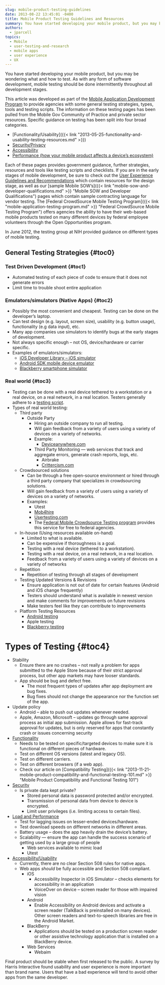 ```yaml
---
slug: mobile-product-testing-guidelines
date: 2013-08-22 13:45:01 -0400
title: Mobile Product Testing Guidelines and Resources
summary: You have started developing your mobile product, but you may be wondering what and how to test. As with any form of software development, mobile testing should be done intermittently throughout all development stages. This article was developed as part of the Mobile Application Development Program to provide agencies with some general testing strategies, types,
authors:
  - jparcell
topics:
  - Mobile
  - user-testing-and-research
  - mobile apps
  - user experience
  - UX
---
```


You have started developing your mobile product, but you may be wondering what and how to test. As with any form of software development, mobile testing should be done intermittently throughout all development stages.

This article was developed as part of the [Mobile Application Development Program](https://digitalgov.sites.usa.gov/resources/mobile-application-development-program/ "Mobile Application Development Program") to provide agencies with some general testing strategies, types, tools and testing scripts. The information on these testing pages has been pulled from the Mobile Gov Community of Practice and private sector resources. Specific guidance on testing has been split into four broad categories.

  * [Functionality/Usability]({{< link "2013-05-25-functionality-and-usability-testing-resources.md" >}})
  * [Security/Privacy](https://digitalgov.sites.usa.gov/2013/08/05/mobile-product-security-and-privacy-testing-resources/ "Mobile Product Security and Privacy Testing Resources")
  * [Accessibility](https://digitalgov.sites.usa.gov/2013/07/31/mobile-product-accessibility-testing-resources/ "Mobile Product Accessibility Testing Resources")
  * [Performance (how your mobile product affects a device&#8217;s ecosystem)](https://digitalgov.sites.usa.gov/2013/08/05/mobile-product-performance-testing-resources/ "Mobile Product Performance Testing")

Each of these pages provides government guidance, further strategies, resources and tools like testing scripts and checklists. If you are in the early stages of mobile development, be sure to check out the [User Experience Guidelines and Recommendations](https://digitalgov.sites.usa.gov/resources/mobile-user-experience-guidelines-and-recommendations/ "Mobile User Experience Guidelines and Recommendations") which contain resources for the design stage, as well as our [sample Mobile SOW&#8217;s]({{< link "mobile-sow-and-developer-qualifications.md" >}} "Mobile SOW and Developer Qualifications") pages which contain sample contracting language for vendor testing. The [Federal CrowdSource Mobile Testing Program]({{< link "mobile-application-testing-program.md" >}} "Federal CrowdSource Mobile Testing Program") offers agencies the ability to have their web-based mobile products tested on many different devices by federal employee volunteers through the Open Opportunities program.

In June 2012, the testing group at NIH provided guidance on different types of mobile testing.

## <a name="x-General Testing Strategies"></a>General Testing Strategies {#toc0}

### <a name="x-General Testing Strategies-Test Driven Development"></a>**Test Driven Development** {#toc1}

  * Automated testing of each piece of code to ensure that it does not generate errors
  * Limit time to trouble shoot entire application

### <a name="x-General Testing Strategies-Emulators/simulators (Native Apps)"></a>**Emulators/simulators (Native Apps)** {#toc2}

  * Possibly the most convenient and cheapest. Testing can be done on the developer’s laptop.
  * Can test design (e.g. layout, screen size), usability (e.g. button usage), functionality (e.g data input), etc.
  * Many app companies use simulators to identify bugs at the early stages of development.
  * Not always specific enough – not OS, device/hardware or carrier specific.
  * Examples of emulators/simulators:
      * <a href="http://developer.apple.com/library/ios/#documentation/Xcode/Conceptual/ios_development_workflow/125-Using_iOS_Simulator/ios_simulator_application.html" rel="nofollow">iOS Developer Library &#8211; iOS simulator</a>
      * [Android SDK mobile device emulator](http://developer.android.com/guide/developing/tools/emulator.html)
      * [Blackberry smartphone simulator](http://docs.blackberry.com/en/developers/deliverables/5716/The_BB_Smrtphn_simulator_447179_11.jsp)

### <a name="x-General Testing Strategies-Real world"></a>**Real world** {#toc3}

  * Testing can be done with a real device tethered to a workstation or a real device, on a real network, in a real location. Testers generally adhere to a [testing script](http://gsa.github.io/Mobile-Code-Catalog/testing.html).
  * Types of real world testing:
      * Third party
          * Outside Party
              * Hiring an outside company to run all testing.
              * Will gain feedback from a variety of users using a variety of devices on a variety of networks.
              * Example:
                  * <a href="http://www.deviceanywhere.com/" rel="nofollow">Deviceanywhere.com</a>
              * Third Party Monitoring &#8212; web services that track and aggregate errors, generate crash reports, logs, etc.
                  * Airbrake
                  * <a href="http://www.crittercism.com" rel="nofollow">Crittercism.com </a>
      * Crowdsourced solutions
          * Can be through a free open-source environment or hired through a third party company that specializes in crowdsourcing solutions.
          * Will gain feedback from a variety of users using a variety of devices on a variety of networks.
          * Examples:
              * Utest
              * <a href="http://www.mob4hire.com/" rel="nofollow">Mob4hire</a>
              * <a href="http://www.usertesting.com/" rel="nofollow">Usertesting.com</a>
              * The [Federal Mobile Crowdsource Testing program](https://digitalgov.sites.usa.gov/services/open-opportunities-mobile-application-testing-program/ "Federal CrowdSource Mobile Testing Program") provides this service for free to federal agencies.
      * In-house (Using resources available on-hand)
          * Limited to what is available.
          * Can be expensive if thoroughness is a goal.
          * Testing with a real device (tethered to a workstation).
          * Testing with a real device, on a real network, in a real location.
          * Feedback from a variety of users using a variety of devices on a variety of networks
      * Repetition
          * Repetition of testing through all stages of development
      * Testing Updated Versions & Revisions
          * Ensure application is not out of date for certain features (Android and iOS change frequently)
          * Testers should understand what is available in newest version and make comments for improvements on future revisions
          * Make testers feel like they can contribute to improvements
      * Platform Testing Resources
          * [Android testing](http://developer.android.com/guide/developing/testing/index.html)
          * Apple testing
          * [Blackberry testing](http://us.blackberry.com/sites/developers/resources/simulators.html)

# <a name="Types of Testing"></a>**Types of Testing** {#toc4}

  * Stability
      * Ensure there are no crashes – not really a problem for apps submitted to the Apple Store because of their strict approval process, but other app markets may have looser standards.
      * App should be bug and defect free.
          * The most frequent types of updates after app deployment are bug fixes.
          * Bug fixes should not change the appearance nor the function set of the app.
  * Update policy
      * Android – able to push out updates whenever needed.
      * Apple, Amazon, Microsoft – updates go through same approval process as initial app submission. Apple allows for fast-track approval for updates, but is only reserved for apps that constantly crash or issues concerning security
  * [Functionality](https://digitalgov.sites.usa.gov/2014/01/21/functionality-and-usability-testing-resources/ "Functionality and Usability Testing Resources")
      * Needs to be tested on specific/targeted devices to make sure it is functional on different pieces of hardware.
      * Test on different OS versions (latest and legacy OS).
      * Test on different carriers.
      * Test on different browsers (if a web app).
      * Check our article on [Compatibility Testing]({{< link "2013-11-21-mobile-product-compatibility-and-functional-testing-101.md" >}} "Mobile Product Compatibility and Functional Testing 101")
  * [Security](https://digitalgov.sites.usa.gov/2013/08/05/mobile-product-security-and-privacy-testing-resources/ "Mobile Product Security and Privacy Testing Resources")
      * Is private data kept private?
          * Stored personal data is password protected and/or encrypted.
          * Transmission of personal data from device to device is encrypted.
          * Limit user privileges (i.e. limiting access to certain files).
  * [Load and Performance](https://digitalgov.sites.usa.gov/2013/08/05/mobile-product-performance-testing-resources/ "Mobile Product Performance Testing")
      * Test for lagging issues on lesser-ended devices/hardware.
      * Test download speeds on different networks in different areas.
      * Battery usage – does the app heavily drain the device’s battery.
      * Scalability &#8212; ensure the app can handle the success scenario of getting used by a large group of people
          * Web services available to mimic load
          * Utest
  * [Accessibility/Usability](https://digitalgov.sites.usa.gov/2013/07/31/mobile-product-accessibility-testing-resources/ "Mobile Product Accessibility Testing Resources")
      * Currently, there are no clear Section 508 rules for native apps.
      * Web apps _should_ be fully accessible and Section 508 compliant.
          * iOS
              * Accessibility Inspector in iOS Simulator – checks elements for accessibility in an application
              * VoiceOver on device – screen reader for those with impaired vision
          * Android
              * Enable Accessibility on Android devices and activate a screen reader (TalkBack is preinstalled on many devices). Other screen readers and text-to-speech libraries are free in the Android Market.
          * BlackBerry
              * Applications should be tested on a production screen reader or other assistive technology application that is installed on a BlackBerry device.
          * Web Services
              * Webaim

Final product should be stable when first released to the public. A survey by Harris Interactive found usability and user experience is more important than brand name. Users that have a bad experience will tend to avoid other apps from the same developer.
